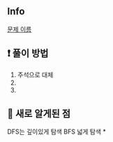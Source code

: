 ## Info
<a href="문제 주소" rel="nofollow">문제 이름</a>

## ❗ 풀이 방법
1. 주석으로 대체
2.
3. 

## 🙂 새로 알게된 점
DFS는 깊이있게 탐색 BFS 넓게 탐색
* 

